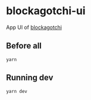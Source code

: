 # blockagotchi-ui

App UI of [blockagotchi](https://github.com/souzavinny/blockagotchi)

## Before all

```
yarn
```

## Running dev

```
yarn dev
```